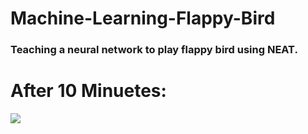 # Machine-Learning-Flappy-Bird
### Teaching a neural network to play flappy bird using NEAT.
# After 10 Minuetes:
<img src="https://i.imgur.com/2j13v0z.png"/>
